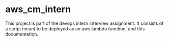 # aws_cm_intern

This project is part of the devops intern interview assignment. It consists of a script meant to be deployed as an aws lambda function, and this documentation.